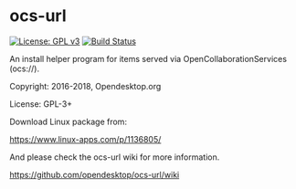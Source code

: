 # ocs-url

[![License: GPL v3](https://img.shields.io/badge/License-GPL%20v3-blue.svg)](https://www.gnu.org/licenses/gpl-3.0)
[![Build Status](https://travis-ci.org/opendesktop/ocs-url.svg?branch=master)](https://travis-ci.org/opendesktop/ocs-url)

An install helper program for items served via OpenCollaborationServices (ocs://).

Copyright: 2016-2018, Opendesktop.org

License: GPL-3+

Download Linux package from:

https://www.linux-apps.com/p/1136805/

And please check the ocs-url wiki for more information.

https://github.com/opendesktop/ocs-url/wiki
